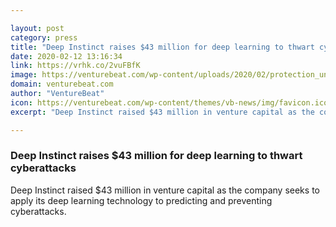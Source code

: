 ```yaml
---

layout: post
category: press
title: "Deep Instinct raises $43 million for deep learning to thwart cyberattacks"
date: 2020-02-12 13:16:34
link: https://vrhk.co/2vuFBfK
image: https://venturebeat.com/wp-content/uploads/2020/02/protection_unlimited-e1581452823620.png?w=1200&strip=all
domain: venturebeat.com
author: "VentureBeat"
icon: https://venturebeat.com/wp-content/themes/vb-news/img/favicon.ico
excerpt: "Deep Instinct raised $43 million in venture capital as the company seeks to apply its deep learning technology to predicting and preventing cyberattacks. "

---
```


### Deep Instinct raises $43 million for deep learning to thwart cyberattacks

Deep Instinct raised $43 million in venture capital as the company seeks to apply its deep learning technology to predicting and preventing cyberattacks. 
